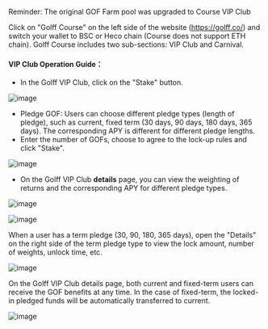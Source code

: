 Reminder: The original GOF Farm pool was upgraded to Course VIP Club

Click on "Golff Course" on the left side of the website (https://golff.co/) and switch your wallet to BSC or Heco chain (Course does not support ETH chain). Golff Course includes two sub-sections: VIP Club and Carnival.



#### **VIP Club Operation Guide：**

- In the Golff VIP Club, click on the "Stake" button.

![image](https://docs.golff.com/golfffinance.github.io/images/Course/1.png)

- Pledge GOF: Users can choose different pledge types (length of pledge), such as current, fixed term (30 days, 90 days, 180 days, 365 days). The corresponding APY is different for different pledge lengths.
- Enter the number of GOFs, choose to agree to the lock-up rules and click "Stake".

![image](https://docs.golff.com/golfffinance.github.io/images/Course/2.png)

- On the Golff VIP Club **details** page, you can view the weighting of returns and the corresponding APY for different pledge types.

![image](https://docs.golff.com/golfffinance.github.io/images/Course/3.png)

![image](https://docs.golff.com/golfffinance.github.io/images/Course/4.png)

When a user has a term pledge (30, 90, 180, 365 days), open the "Details" on the right side of the term pledge type to view the lock amount, number of weights, unlock time, etc.

![image](https://docs.golff.com/golfffinance.github.io/images/Course/5.png)

On the Golff VIP Club details page, both current and fixed-term users can receive the GOF benefits at any time. In the case of fixed-term, the locked-in pledged funds will be automatically transferred to current.

![image](https://docs.golff.com/golfffinance.github.io/images/Course/6.png)